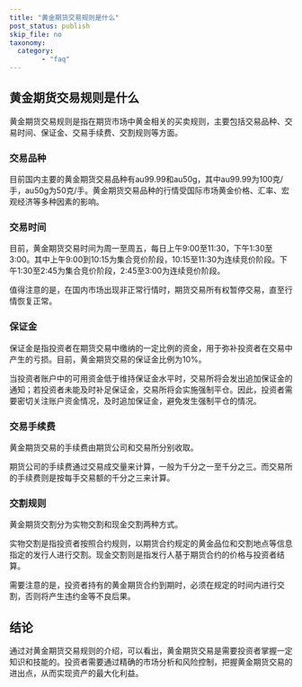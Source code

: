```yaml
---
title: "黄金期货交易规则是什么"
post_status: publish
skip_file: no
taxonomy:
  category:
        - "faq"
---
```


## 黄金期货交易规则是什么

黄金期货交易规则是指在期货市场中黄金相关的买卖规则，主要包括交易品种、交易时间、保证金、交易手续费、交割规则等方面。

### 交易品种

目前国内主要的黄金期货交易品种有au99.99和au50g，其中au99.99为100克/手，au50g为50克/手。黄金期货交易品种的行情受国际市场黄金价格、汇率、宏观经济等多种因素的影响。

### 交易时间

目前，黄金期货交易时间为周一至周五，每日上午9:00至11:30，下午1:30至3:00。其中上午9:00到10:15为集合竞价阶段，10:15至11:30为连续竞价阶段。下午1:30至2:45为集合竞价阶段，2:45至3:00为连续竞价阶段。

值得注意的是，在国内市场出现非正常行情时，期货交易所有权暂停交易，直至行情恢复正常。

### 保证金

保证金是指投资者在期货交易中缴纳的一定比例的资金，用于弥补投资者在交易中产生的亏损。目前，黄金期货交易的保证金比例为10%。

当投资者账户中的可用资金低于维持保证金水平时，交易所将会发出追加保证金的通知；若投资者未能及时补足保证金，交易所将会实施强制平仓。因此，投资者需要密切关注账户资金情况，及时追加保证金，避免发生强制平仓的情况。

### 交易手续费

黄金期货交易的手续费由期货公司和交易所分别收取。

期货公司的手续费通过交易成交量来计算，一般为千分之一至千分之三。而交易所的手续费则是按每手交易额的千分之三来计算。

### 交割规则

黄金期货交割分为实物交割和现金交割两种方式。

实物交割是指投资者按照合约规则，以期货合约规定的黄金品位和交割地点等信息指定的发行人进行交割。现金交割则是指发行人基于期货合约的价格与投资者结算。

需要注意的是，投资者持有的黄金期货合约到期时，必须在规定的时间内进行交割，否则将产生违约金等不良后果。

## 结论

通过对黄金期货交易规则的介绍，可以看出，黄金期货交易是需要投资者掌握一定知识和技能的。投资者需要通过精确的市场分析和风险控制，把握黄金期货交易的进出点，从而实现资产的最大化利益。
